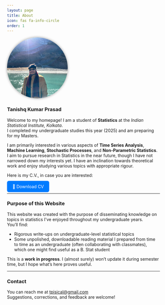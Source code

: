 ```yaml
---
layout: page
title: About
icon: fas fa-info-circle
order: 1
---
```


<div style="display: flex; align-items: flex-start; gap: 30px; flex-wrap: wrap;">

<!-- Image Section -->
<div style="flex: 0 0 auto;">
  <img src="/assets/img/pfp.jpg" alt="Profile Photo" style="width: 200px; height: 200px; border-radius: 50%; object-fit: cover; box-shadow: 0 0 8px rgba(0,0,0,0.4);">
</div>
</div>

### Tanishq Kumar Prasad

Welcome to my homepage! I am a student of **Statistics** at the *Indian Statistical Institute, Kolkata*.  
I completed my undergraduate studies this year (2025) and am preparing for my Masters.

I am primarily interested in various aspects of **Time Series Analysis**, **Machine Learning**, **Stochastic Processes**, and **Non-Parametric Statistics**.  
I aim to pursue research in Statistics in the near future, though I have not narrowed down my interests yet. I have an inclination towards theoretical work and enjoy studying various topics with appropriate rigour.

Here is my C.V., in case you are interested:
<p style="margin-top: 20px;">
  <a href="/assets/files/CV 17.06.25.pdf" class="btn" target="_blank" style="padding: 10px 18px; background: #007bff; color: white; border-radius: 6px; text-decoration: none;">
    📄 Download CV
  </a>
</p>


---

### Purpose of this Website

This website was created with the purpose of disseminating knowledge on topics in statistics I've enjoyed throughout my undergraduate years.  
You’ll find:

- Rigorous write-ups on undergraduate-level statistical topics
- Some unpolished, downloadable reading material I prepared from time to time as an undergraduate (often collaborating with classmates),
  which one might find useful as a B. Stat student
   

This is a **work in progress**. I (almost surely) won’t update it during semester time, but I hope what’s here proves useful.

---

### Contact

You can reach me at [tpisical@gmail.com](mailto:tpisical@gmail.com)  
Suggestions, corrections, and feedback are welcome!

